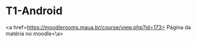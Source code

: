 # T1-Android
<a href=https://moodlerooms.maua.br/course/view.php?id=173> Página da matéria no moodle<\a>
